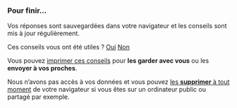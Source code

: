 ### Pour finir…

Vos réponses sont sauvegardées dans votre navigateur et les conseils sont mis à jour régulièrement.

<div class="icon icon-information">
<p class="feedback-component" data-feedback-transition-delay="500">
Ces conseils vous ont été utiles ?
<a class="button button-outline button-feedback button-feedback-positif" data-feedback="positif" href="">Oui</a>
<a class="button button-outline button-feedback button-feedback-negatif" data-feedback="negatif" href="">Non</a>
</p>
</div>
<div class="icon icon-favori browser-mobile-safari" hidden>

Vous pouvez **installer l’application sur votre téléphone** : pour cela, touchez l’icône <img src="ei-share-apple.svg" class="ios-share-button" alt="Partager">, puis sélectionnez « Sur l’écran d’accueil » dans la liste.

</div>
<div class="icon icon-favori favori browser-other" hidden>

N’hésitez pas à mettre cette page en favori pour **y revenir plus tard**. Par exemple en appuyant sur les touches <kbd class="conseil">Control + D</kbd> (Windows) ou <kbd class="conseil">Command + D</kbd> (macOS).

</div>
<div class="icon icon-impression">

Vous pouvez <a class="js-impression" href="">imprimer ces conseils</a> pour **les garder avec vous** ou les **envoyer à vos proches**.

</div>
<div class="icon icon-suppression">

Nous n’avons pas accès à vos données et vous pouvez <a href="#introduction">les **supprimer** à tout moment</a> de votre navigateur si vous êtes sur un ordinateur public ou partagé par exemple.

</div>

